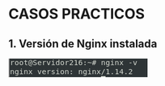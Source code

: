 # CASOS PRACTICOS
## 1. Versión de Nginx instalada
![Versión](https://github.com/anasalasro/Nginx/blob/main/tareaNginx/version.png)
